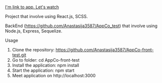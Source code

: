 [I'm link to app. Let's watch](https://anastasiia-appco.herokuapp.com/)

Project that involve using React.js, SCSS. 

BackEnd (https://github.com/Anastasija3587/AppCo_test) that involve using Node.js, Express, Sequelize.

Usage

1. Clone the repository: https://github.com/Anastasija3587/AppCo-front-test.git
2. Go to folder: cd AppCo-front-test
3. Install the application: npm install
4. Start the application: npm start
5. Meet application on http://localhost:3000
